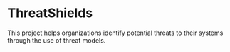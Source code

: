# ThreatShields

This project helps organizations identify potential threats to their systems through the use of threat models.
